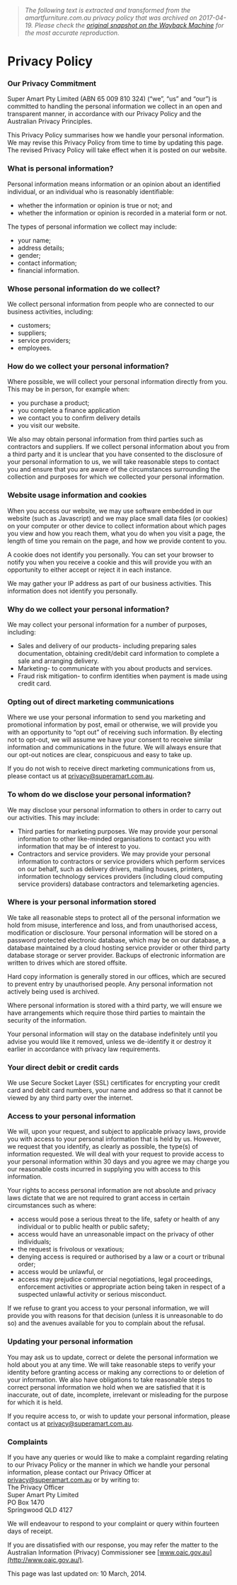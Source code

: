> *The following text is extracted and transformed from the amartfurniture.com.au privacy policy that was archived on 2017-04-19. Please check the [original snapshot on the Wayback Machine](https://web.archive.org/web/20170419231547id_/http%3A//www.superamart.com.au/customer-care/privacy/%3FSID%3D9c774ti5sneae1r2n2b949cge2) for the most accurate reproduction.*

# Privacy Policy

### Our Privacy Commitment

Super Amart Pty Limited (ABN 65 009 810 324) (“we”, “us” and “our”) is committed to handling the personal information we collect in an open and transparent manner, in accordance with our Privacy Policy and the Australian Privacy Principles.

This Privacy Policy summarises how we handle your personal information. We may revise this Privacy Policy from time to time by updating this page. The revised Privacy Policy will take effect when it is posted on our website. 

### What is personal information?

Personal information means information or an opinion about an identified individual, or an individual who is reasonably identifiable: 

  * whether the information or opinion is true or not; and
  * whether the information or opinion is recorded in a material form or not.



The types of personal information we collect may include: 

  * your name;
  * address details;
  * gender;
  * contact information;
  * financial information.



### Whose personal information do we collect? 

We collect personal information from people who are connected to our business activities, including: 

  * customers;
  * suppliers;
  * service providers;
  * employees.



### How do we collect your personal information? 

Where possible, we will collect your personal information directly from you. This may be in person, for example when: 

  * you purchase a product;
  * you complete a finance application
  * we contact you to confirm delivery details 
  * you visit our website.



We also may obtain personal information from third parties such as contractors and suppliers. If we collect personal information about you from a third party and it is unclear that you have consented to the disclosure of your personal information to us, we will take reasonable steps to contact you and ensure that you are aware of the circumstances surrounding the collection and purposes for which we collected your personal information.

### Website usage information and cookies 

When you access our website, we may use software embedded in our website (such as Javascript) and we may place small data files (or cookies) on your computer or other device to collect information about which pages you view and how you reach them, what you do when you visit a page, the length of time you remain on the page, and how we provide content to you.

A cookie does not identify you personally. You can set your browser to notify you when you receive a cookie and this will provide you with an opportunity to either accept or reject it in each instance.

We may gather your IP address as part of our business activities. This information does not identify you personally.

### Why do we collect your personal information?

We may collect your personal information for a number of purposes, including: 

  * Sales and delivery of our products\- including preparing sales documentation, obtaining credit/debit card information to complete a sale and arranging delivery.
  * Marketing- to communicate with you about products and services.
  * Fraud risk mitigation- to confirm identities when payment is made using credit card.



### Opting out of direct marketing communications 

Where we use your personal information to send you marketing and promotional information by post, email or otherwise, we will provide you with an opportunity to “opt out” of receiving such information. By electing not to opt-out, we will assume we have your consent to receive similar information and communications in the future. We will always ensure that our opt-out notices are clear, conspicuous and easy to take up.

If you do not wish to receive direct marketing communications from us, please contact us at [privacy@superamart.com.au](mailto:privacy@superamart.com.au).

### To whom do we disclose your personal information? 

We may disclose your personal information to others in order to carry out our activities. This may include: 

  * Third parties for marketing purposes. We may provide your personal information to other like-minded organisations to contact you with information that may be of interest to you.
  * Contractors and service providers. We may provide your personal information to contractors or service providers which perform services on our behalf, such as delivery drivers, mailing houses, printers, information technology services providers (including cloud computing service providers) database contractors and telemarketing agencies.



### Where is your personal information stored

We take all reasonable steps to protect all of the personal information we hold from misuse, interference and loss, and from unauthorised access, modification or disclosure. Your personal information will be stored on a password protected electronic database, which may be on our database, a database maintained by a cloud hosting service provider or other third party database storage or server provider. Backups of electronic information are written to drives which are stored offsite.

Hard copy information is generally stored in our offices, which are secured to prevent entry by unauthorised people. Any personal information not actively being used is archived.

Where personal information is stored with a third party, we will ensure we have arrangements which require those third parties to maintain the security of the information. 

Your personal information will stay on the database indefinitely until you advise you would like it removed, unless we de-identify it or destroy it earlier in accordance with privacy law requirements.

### Your direct debit or credit cards 

We use Secure Socket Layer (SSL) certificates for encrypting your credit card and debit card numbers, your name and address so that it cannot be viewed by any third party over the internet. 

### Access to your personal information 

We will, upon your request, and subject to applicable privacy laws, provide you with access to your personal information that is held by us. However, we request that you identify, as clearly as possible, the type(s) of information requested. We will deal with your request to provide access to your personal information within 30 days and you agree we may charge you our reasonable costs incurred in supplying you with access to this information.

Your rights to access personal information are not absolute and privacy laws dictate that we are not required to grant access in certain circumstances such as where: 

  * access would pose a serious threat to the life, safety or health of any individual or to public health or public safety;
  * access would have an unreasonable impact on the privacy of other individuals;
  * the request is frivolous or vexatious;
  * denying access is required or authorised by a law or a court or tribunal order;
  * access would be unlawful, or
  * access may prejudice commercial negotiations, legal proceedings, enforcement activities or appropriate action being taken in respect of a suspected unlawful activity or serious misconduct.



If we refuse to grant you access to your personal information, we will provide you with reasons for that decision (unless it is unreasonable to do so) and the avenues available for you to complain about the refusal.

### Updating your personal information 

You may ask us to update, correct or delete the personal information we hold about you at any time. We will take reasonable steps to verify your identity before granting access or making any corrections to or deletion of your information. We also have obligations to take reasonable steps to correct personal information we hold when we are satisfied that it is inaccurate, out of date, incomplete, irrelevant or misleading for the purpose for which it is held.

If you require access to, or wish to update your personal information, please contact us at [privacy@superamart.com.au](mailto:privacy@superamart.com.au).

### Complaints 

If you have any queries or would like to make a complaint regarding relating to our Privacy Policy or the manner in which we handle your personal information, please contact our Privacy Officer at [privacy@superamart.com.au](mailto:privacy@superamart.com.au) or by writing to:  
The Privacy Officer  
Super Amart Pty Limited  
PO Box 1470  
Springwood QLD 4127  


We will endeavour to respond to your complaint or query within fourteen days of receipt.

If you are dissatisfied with our response, you may refer the matter to the Australian Information (Privacy) Commissioner see [www.oaic.gov.au](http://www.oaic.gov.au/).

This page was last updated on: 10 March, 2014.
